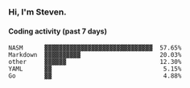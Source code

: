 ### Hi, I'm Steven.

#### Coding activity (past 7 days)
```
NASM      ▓▓▓▓▓▓▓▓▓▓▓▓▓▓▓▓▓▓▓▓▓▓▓▓▓▓▓▓▓▓  57.65%
Markdown  ▓▓▓▓▓▓▓▓▓▓                      20.03%
other     ▓▓▓▓▓▓                          12.30%
YAML      ▓▓                               5.15%
Go        ▓▓                               4.88%
```
